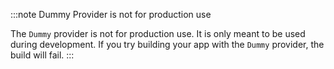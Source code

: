 :::note Dummy Provider is not for production use

The `Dummy` provider is not for production use. It is only meant to be used during development. If you try building your app with the `Dummy` provider, the build will fail.
:::
